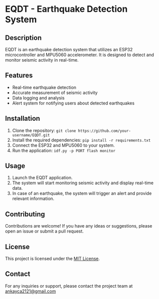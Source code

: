 # EQDT - Earthquake Detection System

## Description
EQDT is an earthquake detection system that utilizes an ESP32 microcontroller and MPU5060 accelerometer. It is designed to detect and monitor seismic activity in real-time.

## Features
- Real-time earthquake detection
- Accurate measurement of seismic activity
- Data logging and analysis
- Alert system for notifying users about detected earthquakes

## Installation
1. Clone the repository: `git clone https://github.com/your-username/EQDT.git`
2. Install the required dependencies: `pip install -r requirements.txt`
3. Connect the ESP32 and MPU5060 to your system.
4. Run the application: `idf.py -p PORT flash monitor`

## Usage
1. Launch the EQDT application.
2. The system will start monitoring seismic activity and display real-time data.
3. In case of an earthquake, the system will trigger an alert and provide relevant information.

## Contributing
Contributions are welcome! If you have any ideas or suggestions, please open an issue or submit a pull request.

## License
This project is licensed under the [MIT License](LICENSE).

## Contact
For any inquiries or support, please contact the project team at ankayca2121@gmail.com
